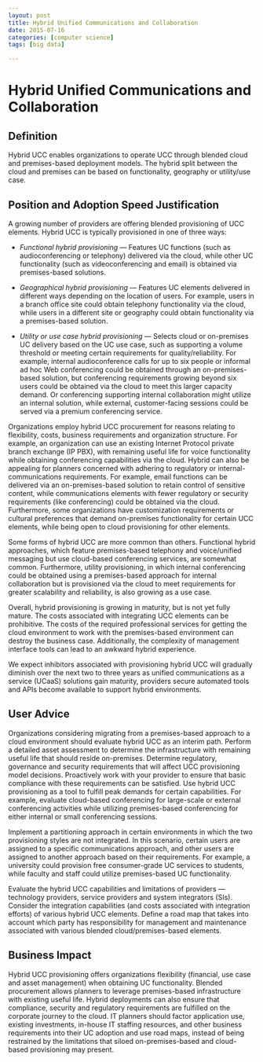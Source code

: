 ```yaml
---
layout: post
title: Hybrid Unified Communications and Collaboration
date: 2015-07-16
categories: [computer science]
tags: [big data]

---
```


# Hybrid Unified Communications and Collaboration

## Definition

Hybrid UCC enables organizations to operate UCC through blended cloud and premises-based deployment models. The hybrid split between the cloud and premises can be based on functionality, geography or utility/use case.

## Position and Adoption Speed Justification

A growing number of providers are offering blended provisioning of UCC elements. Hybrid UCC is typically provisioned in one of three ways:

* *Functional hybrid provisioning* — Features UC functions (such as audioconferencing or telephony) delivered via the cloud, while other UC functionality (such as videoconferencing and email) is obtained via premises-based solutions.


* *Geographical hybrid provisioning* — Features UC elements delivered in different ways depending on the location of users. For example, users in a branch office site could obtain telephony functionality via the cloud, while users in a different site or geography could obtain functionality via a premises-based solution.


* *Utility or use case hybrid provisioning* — Selects cloud or on-premises UC delivery based on the UC use case, such as supporting a volume threshold or meeting certain requirements for quality/reliability. For example, internal audioconference calls for up to six people or informal ad hoc Web conferencing could be obtained through an on-premises-based solution, but conferencing requirements growing beyond six users could be obtained via the cloud to meet this larger capacity demand. Or conferencing supporting internal collaboration might utilize an internal solution, while external, customer-facing sessions could be served via a premium conferencing service.

Organizations employ hybrid UCC procurement for reasons relating to flexibility, costs, business requirements and organization structure. For example, an organization can use an existing Internet Protocol private branch exchange (IP PBX), with remaining useful life for voice functionality while obtaining conferencing capabilities via the cloud. Hybrid can also be appealing for planners concerned with adhering to regulatory or internal-communications requirements. For example, email functions can be delivered via an on-premises-based solution to retain control of sensitive content, while communications elements with fewer regulatory or security requirements (like conferencing) could be obtained via the cloud. Furthermore, some organizations have customization requirements or cultural preferences that demand on-premises functionality for certain UCC elements, while being open to cloud provisioning for other elements.

Some forms of hybrid UCC are more common than others. Functional hybrid approaches, which feature premises-based telephony and voice/unified messaging but use cloud-based conferencing services, are somewhat common. Furthermore, utility provisioning, in which internal conferencing could be obtained using a premises-based approach for internal collaboration but is provisioned via the cloud to meet requirements for greater scalability and reliability, is also growing as a use case.

Overall, hybrid provisioning is growing in maturity, but is not yet fully mature. The costs associated with integrating UCC elements can be prohibitive. The costs of the required professional services for getting the cloud environment to work with the premises-based environment can destroy the business case. Additionally, the complexity of management interface tools can lead to an awkward hybrid experience.

We expect inhibitors associated with provisioning hybrid UCC will gradually diminish over the next two to three years as unified communications as a service (UCaaS) solutions gain maturity, providers secure automated tools and APIs become available to support hybrid environments.

## User Advice

Organizations considering migrating from a premises-based approach to a cloud environment should evaluate hybrid UCC as an interim path. Perform a detailed asset assessment to determine the infrastructure with remaining useful life that should reside on-premises.
Determine regulatory, governance and security requirements that will affect UCC provisioning model decisions. Proactively work with your provider to ensure that basic compliance with these requirements can be satisfied.
Use hybrid UCC provisioning as a tool to fulfill peak demands for certain capabilities. For example, evaluate cloud-based conferencing for large-scale or external conferencing activities while utilizing premises-based conferencing for either internal or small conferencing sessions.

Implement a partitioning approach in certain environments in which the two provisioning styles are not integrated. In this scenario, certain users are assigned to a specific communications approach, and other users are assigned to another approach based on their requirements. For example, a university could provision free consumer-grade UC services to students, while faculty and staff could utilize premises-based UC functionality.

Evaluate the hybrid UCC capabilities and limitations of providers — technology providers, service providers and system integrators (SIs). Consider the integration capabilities (and costs associated with integration efforts) of various hybrid UCC elements. Define a road map that takes into account which party has responsibility for management and maintenance associated with various blended cloud/premises-based elements.


## Business Impact

Hybrid UCC provisioning offers organizations flexibility (financial, use case and asset management) when obtaining UC functionality. Blended procurement allows planners to leverage premises-based infrastructure with existing useful life. Hybrid deployments can also ensure that compliance, security and regulatory requirements are fulfilled on the corporate journey to the cloud. IT planners should factor application use, existing investments, in-house IT staffing resources, and other business requirements into their UC adoption and use road maps, instead of being restrained by the limitations that siloed on-premises-based and cloud-based provisioning may present.

